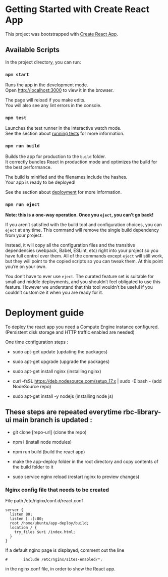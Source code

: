 # Getting Started with Create React App

This project was bootstrapped with [Create React App](https://github.com/facebook/create-react-app).

## Available Scripts

In the project directory, you can run:

### `npm start`

Runs the app in the development mode.\
Open [http://localhost:3000](http://localhost:3000) to view it in the browser.

The page will reload if you make edits.\
You will also see any lint errors in the console.

### `npm test`

Launches the test runner in the interactive watch mode.\
See the section about [running tests](https://facebook.github.io/create-react-app/docs/running-tests) for more information.

### `npm run build`

Builds the app for production to the `build` folder.\
It correctly bundles React in production mode and optimizes the build for the best performance.

The build is minified and the filenames include the hashes.\
Your app is ready to be deployed!

See the section about [deployment](https://facebook.github.io/create-react-app/docs/deployment) for more information.

### `npm run eject`

**Note: this is a one-way operation. Once you `eject`, you can’t go back!**

If you aren’t satisfied with the build tool and configuration choices, you can `eject` at any time. This command will remove the single build dependency from your project.

Instead, it will copy all the configuration files and the transitive dependencies (webpack, Babel, ESLint, etc) right into your project so you have full control over them. All of the commands except `eject` will still work, but they will point to the copied scripts so you can tweak them. At this point you’re on your own.

You don’t have to ever use `eject`. The curated feature set is suitable for small and middle deployments, and you shouldn’t feel obligated to use this feature. However we understand that this tool wouldn’t be useful if you couldn’t customize it when you are ready for it.

# Deployment guide

To deploy the react app you need a Compute Engine instance configured. (Persistent disk storage and HTTP traffic enabled are needed)

One time configuration steps :

- sudo apt-get update (updating the packages)

- sudo apt-get upgrade (upgrade the packages)

- sudo apt-get install nginx (installing nginx)

- curl -fsSL https://deb.nodesource.com/setup_17.x | sudo -E bash - (add NodeSource repo)
- sudo apt-get install -y nodejs (installing node js)

## These steps are repeated everytime rbc-library-ui main branch is updated :

- git clone [repo-url] (clone the repo)

- npm i (install node modules)

- npm run build (build the react app)

- make the app-deploy folder in the root directory and copy contents of the build folder to it

- sudo service nginx reload (restart nginx to preview changes)

### Nginx config file that needs to be created

File path /etc/nginx/conf.d/react.conf

```
server {
  listen 80;
  listen [::]:80;
  root /home/ubuntu/app-deploy/build;
  location / {
    try_files $uri /index.html;
  }
}
```

If a default nginx page is displayed, comment out the line

```
#       include /etc/nginx/sites-enabled/*;
```

in the nginx.conf file, in order to show the React app.
